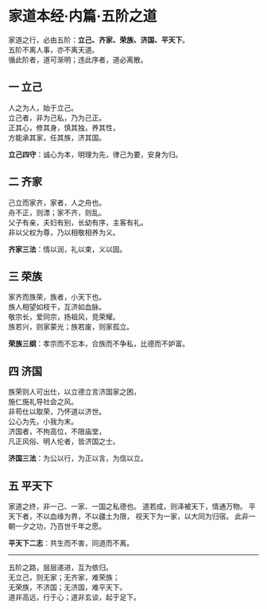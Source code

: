 # 家道本经·内篇·五阶之道

家道之行，必由五阶：**立己、齐家、荣族、济国、平天下**。  
五阶不离人事，亦不离天道。  
循此阶者，道可渐明；违此序者，道必离散。

## 一 立己

人之为人，始于立己。  
立己者，非为己私，乃为己正。  
正其心，修其身，慎其独，养其性，  
方能承其家，任其族，济其国。

**立己四守**：诚心为本，明理为先，律己为要，安身为归。

## 二 齐家

己立而家齐，家者，人之舟也。  
舟不正，则漂；家不齐，则乱。  
父子有亲，夫妇有别，长幼有序，主客有礼。  
非以父权为尊，乃以相敬相养为义。

**齐家三法**：情以润，礼以束，义以固。

## 三 荣族

家齐而族荣，族者，小天下也。  
族人相望如枝干，互济如血脉。  
敬宗长，爱同宗，扬祖风，竞荣耀。  
族若兴，则家蒙光；族若废，则家孤立。

**荣族三纲**：孝宗而不忘本，合族而不争私，比德而不妒富。

## 四 济国

族荣则人可出仕，以立德立言济国家之困，  
施仁施礼导社会之风。  
非苟仕以取荣，乃怀道以济世。  
公心为先，小我为末。  
济国者，不拘高位，不限庙堂，  
凡正风俗、明人伦者，皆济国之士。

**济国三法**：为公以行，为正以言，为信以立。

## 五 平天下

家道之终，非一己、一家、一国之私德也。
道若成，则泽被天下，情通万物。
平天下者，不以血缘为界，不以疆土为限，
视天下为一家，以大同为归宿。
此非一朝一夕之功，乃百世千年之愿。

**平天下二志**：共生而不害，同道而不离。

---

五阶之路，层层递进，互为依归。  
无立己，则无家；无齐家，难荣族；  
无荣族，不济国；无济国，难平天下。  
道非高远，行于心；道非玄谈，起于足下。
